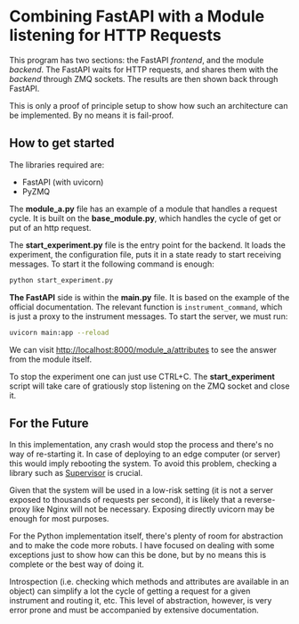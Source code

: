 # Combining FastAPI with a Module listening for HTTP Requests

This program has two sections: the FastAPI *frontend*, and the module *backend*. The FastAPI waits for HTTP requests, and shares them with the *backend* through ZMQ sockets. The results are then shown back through FastAPI. 

This is only a proof of principle setup to show how such an architecture can be implemented. By no means it is fail-proof. 

## How to get started

The libraries required are:

- FastAPI (with uvicorn)
- PyZMQ

The **module_a.py** file has an example of a module that handles a request cycle. It is built on the **base_module.py**, which handles the cycle of get or put of an http request. 

The **start_experiment.py** file is the entry point for the backend. It loads the experiment, the configuration file, puts it in a state ready to start receiving messages. To start it the following command is enough:

```bash
python start_experiment.py
```

**The FastAPI** side is within the **main.py** file. It is based on the example of the official documentation. The relevant function is ``instrument_command``, which is just a proxy to the instrument messages. To start the server, we must run:

```bash
uvicorn main:app --reload
```

We can visit [http://localhost:8000/module_a/attributes](http://localhost:8000/module_a/attributes) to see the answer from the module itself. 

To stop the experiment one can just use CTRL+C. The **start_experiment** script will take care of gratiously stop listening on the ZMQ socket and close it. 

## For the Future
In this implementation, any crash would stop the process and there's no way of re-starting it. In case of deploying to an edge computer (or server) this would imply rebooting the system. To avoid this problem, checking a library such as [Supervisor](http://supervisord.org/) is crucial. 

Given that the system will be used in a low-risk setting (it is not a server exposed to thousands of requests per second), it is likely that a reverse-proxy like Nginx will not be necessary. Exposing directly uvicorn may be enough for most purposes. 

For the Python implementation itself, there's plenty of room for abstraction and to make the code more robuts. I have focused on dealing with some exceptions just to show how can this be done, but by no means this is complete or the best way of doing it. 

Introspection (i.e. checking which methods and attributes are available in an object) can simplify a lot the cycle of getting a request for a given instrument and routing it, etc. This level of abstraction, however, is very error prone and must be accompanied by extensive documentation. 